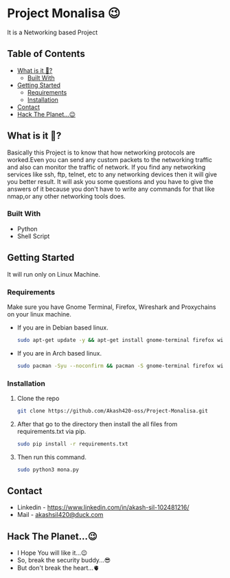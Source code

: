 # Project Monalisa 😉
It is a Networking based Project

## Table of Contents
* [What is it 🤔?](#about-the-project)
  * [Built With](#built-with)
* [Getting Started](#getting-started)
   * [Requirements](#requirements)
   * [Installation](#installation-guide)
* [Contact](#contact)
* [Hack The Planet...😉](#wishes) 

## What is it 🤔?
Basically this Project is to know that how networking protocols are worked.Even you can send any custom packets to the networking traffic and also can monitor the traffic of network.
If you find any networking services like ssh, ftp, telnet, etc to any networking devices then it will give you better result.
It will ask you some questions and you have to give the answers of it because you don't have to write any commands for that like nmap,or any other networking tools does.


### Built With
* Python
* Shell Script

## Getting Started
It will run only on Linux Machine.

### Requirements
Make sure you have Gnome Terminal, Firefox, Wireshark and Proxychains  on your linux machine.
* If you are in Debian based linux.
  ```sh
  sudo apt-get update -y && apt-get install gnome-terminal firefox wireshark -y
  ```
* If you are in Arch based linux.
  ```sh
  sudo pacman -Syu --noconfirm && pacman -S gnome-terminal firefox wireshark --noconfirm
  ```
### Installation
1. Clone the repo
   ```sh
   git clone https://github.com/Akash420-oss/Project-Monalisa.git
   ```
2. After that go to the directory then install the all files from requirements.txt via pip.
   ```sh
   sudo pip install -r requirements.txt
   ```
3. Then run this command.
   ```sh
   sudo python3 mona.py
   ```
 
## Contact
* Linkedin - https://www.linkedin.com/in/akash-sil-102481216/ 
* Mail - akashsil420@duck.com
## Hack The Planet...😉
* I Hope You will like it...😉 
* So, break the security buddy...😎
* But don't break the heart...🫀

